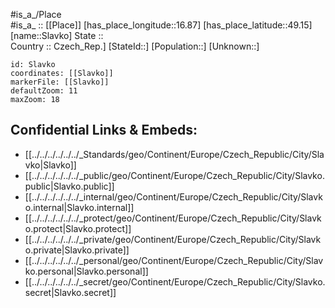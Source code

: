 ﻿---
location: [49.15,16.87] 
mapzoom: [7,12] 
mapmarker: city 
type: City
tags:
- geo/City


SpocWebEntityId: 34322
isDeleted: false
confidential: public

---
#is_a_/Place  
#is_a_ :: [[Place]] 
[has_place_longitude::16.87] 
[has_place_latitude::49.15] 
[name::Slavko] 
State ::  
Country :: Czech_Rep.] 
[StateId::] 
[Population::] 
[Unknown::] 


```leaflet
id: Slavko
coordinates: [[Slavko]] 
markerFile: [[Slavko]] 
defaultZoom: 11 
maxZoom: 18
```


## Confidential Links & Embeds: 
- [[../../../../../../_Standards/geo/Continent/Europe/Czech_Republic/City/Slavko|Slavko]] 
- [[../../../../../../_public/geo/Continent/Europe/Czech_Republic/City/Slavko.public|Slavko.public]] 
- [[../../../../../../_internal/geo/Continent/Europe/Czech_Republic/City/Slavko.internal|Slavko.internal]] 
- [[../../../../../../_protect/geo/Continent/Europe/Czech_Republic/City/Slavko.protect|Slavko.protect]] 
- [[../../../../../../_private/geo/Continent/Europe/Czech_Republic/City/Slavko.private|Slavko.private]] 
- [[../../../../../../_personal/geo/Continent/Europe/Czech_Republic/City/Slavko.personal|Slavko.personal]] 
- [[../../../../../../_secret/geo/Continent/Europe/Czech_Republic/City/Slavko.secret|Slavko.secret]] 
